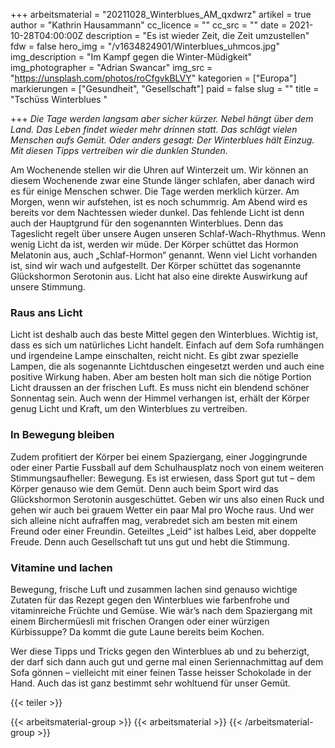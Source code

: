 +++
arbeitsmaterial = "20211028_Winterblues_AM_qxdwrz"
artikel = true
author = "Kathrin Hausammann"
cc_licence = ""
cc_src = ""
date = 2021-10-28T04:00:00Z
description = "Es ist wieder Zeit, die Zeit umzustellen"
fdw = false
hero_img = "/v1634824901/Winterblues_uhmcos.jpg"
img_description = "Im Kampf gegen die Winter-Müdigkeit"
img_photographer = "Adrian Swancar"
img_src = "https://unsplash.com/photos/roCfgvkBLVY"
kategorien = ["Europa"]
markierungen = ["Gesundheit", "Gesellschaft"]
paid = false
slug = ""
title = "Tschüss Winterblues "

+++
_Die Tage werden langsam aber sicher kürzer. Nebel hängt über dem Land. Das Leben findet wieder mehr drinnen statt. Das schlägt vielen Menschen aufs Gemüt. Oder anders gesagt: Der Winterblues hält Einzug. Mit diesen Tipps vertreiben wir die dunklen Stunden._

Am Wochenende stellen wir die Uhren auf Winterzeit um. Wir können an diesem Wochenende zwar eine Stunde länger schlafen, aber danach wird es für einige Menschen schwer. Die Tage werden merklich kürzer. Am Morgen, wenn wir aufstehen, ist es noch schummrig. Am Abend wird es bereits vor dem Nachtessen wieder dunkel. Das fehlende Licht ist denn auch der Hauptgrund für den sogenannten Winterblues. Denn das Tageslicht regelt über unsere Augen unseren Schlaf-Wach-Rhythmus. Wenn wenig Licht da ist, werden wir müde. Der Körper schüttet das Hormon Melatonin aus, auch „Schlaf-Hormon“ genannt. Wenn viel Licht vorhanden ist, sind wir wach und aufgestellt. Der Körper schüttet das sogenannte Glückshormon Serotonin aus. Licht hat also eine direkte Auswirkung auf unsere Stimmung.

### Raus ans Licht

Licht ist deshalb auch das beste Mittel gegen den Winterblues. Wichtig ist, dass es sich um natürliches Licht handelt. Einfach auf dem Sofa rumhängen und irgendeine Lampe einschalten, reicht nicht. Es gibt zwar spezielle Lampen, die als sogenannte Lichtduschen eingesetzt werden und auch eine positive Wirkung haben. Aber am besten holt man sich die nötige Portion Licht draussen an der frischen Luft. Es muss nicht ein blendend schöner Sonnentag sein. Auch wenn der Himmel verhangen ist, erhält der Körper genug Licht und Kraft, um den Winterblues zu vertreiben.

### In Bewegung bleiben

Zudem profitiert der Körper bei einem Spaziergang, einer Joggingrunde oder einer Partie Fussball auf dem Schulhausplatz noch von einem weiteren Stimmungsaufheller: Bewegung. Es ist erwiesen, dass Sport gut tut – dem Körper genauso wie dem Gemüt. Denn auch beim Sport wird das Glückshormon Serotonin ausgeschüttet. Geben wir uns also einen Ruck und gehen wir auch bei grauem Wetter ein paar Mal pro Woche raus. Und wer sich alleine nicht aufraffen mag, verabredet sich am besten mit einem Freund oder einer Freundin. Geteiltes „Leid“ ist halbes Leid, aber doppelte Freude. Denn auch Gesellschaft tut uns gut und hebt die Stimmung.

### Vitamine und lachen

Bewegung, frische Luft und zusammen lachen sind genauso wichtige Zutaten für das Rezept gegen den Winterblues wie farbenfrohe und vitaminreiche Früchte und Gemüse. Wie wär’s nach dem Spaziergang mit einem Birchermüesli mit frischen Orangen oder einer würzigen Kürbissuppe? Da kommt die gute Laune bereits beim Kochen.

Wer diese Tipps und Tricks gegen den Winterblues ab und zu beherzigt, der darf sich dann auch gut und gerne mal einen Seriennachmittag auf dem Sofa gönnen – vielleicht mit einer feinen Tasse heisser Schokolade in der Hand. Auch das ist ganz bestimmt sehr wohltuend für unser Gemüt.

{{< teiler >}}

{{< arbeitsmaterial-group >}}
{{< arbeitsmaterial >}}
{{< /arbeitsmaterial-group >}}